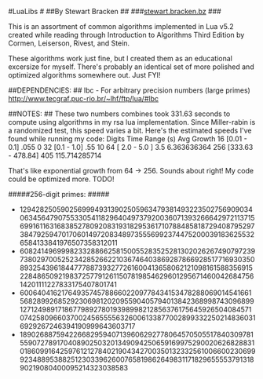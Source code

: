 #LuaLibs #
##By Stewart Bracken ##
###[stewart.bracken.bz](http://stewart.bracken.bz) ###

This is an assortment of common algorithms implemented in Lua v5.2 created while reading through Introduction to Algorithms Third Edition by Cormen, Leiserson, Rivest, and Stein.

These algorithms work just fine, but I created them as an educational excersize for myself. There's probably an identical set of more polished and optimized algorithms somewhere out. Just FYI!

##DEPENDENCIES: ##
lbc - For arbitrary precision numbers (large primes)
	http://www.tecgraf.puc-rio.br/~lhf/ftp/lua/#lbc
	  

##NOTES: ##
These two numbers combines took 331.63 seconds to compute using algorithms in my rsa lua implementation.
Since Miller-rabin is a randomized test, this speed varies a bit. 
Here's the estimated speeds I've found while running my code:
Digits	Time Range (s)		Avg		Growth
16		[0.01 - 0.1]		.055	0
32		[0.1 - 1.0]			.55		10
64		[ 2.0 - 5.0 ]		3.5		6.363636364
256		[333.63 - 478.84]	405		115.714285714

That's like exponential growth from 64 -> 256. Sounds about right! My code could be optimized more. TODO!

#####256-digit primes: #####

* 129428250590256999493139025059634793814932235027569090340634564790755330541182964049737920036071393266642972113715699161163168385278092083193182953617107884858187294087952973847925947017060149720834897355569923744752000391836255326584133841976507358312011
* 6082414969998233288662581500552835252813020262674907972397380297005252342852662210367464038692878669285177169303508932543961844777887393277261600413658062121098161588356915228486509219837257791261150781985462960129567146004268475614201111227833175407801741
* 6006404162176493574578866022097784341534782880690145416615682899268529230698120209559040579401384236899874309689912712498917186779892780193989982128563761756459265040845710742580966037002456555563260061338770028993322502148360316929267246394190999643603717
* 1890268875942266829594071396062927780645705055178403097815590727891704089025032013490942506591699752900206268288310186099164259761212784021904342700350132332561006600230699923488953882512303396260076581986264983117182965555379131890219080400095214323038583

